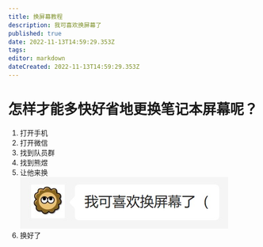 ```yaml
---
title: 换屏幕教程
description: 我可喜欢换屏幕了
published: true
date: 2022-11-13T14:59:29.353Z
tags: 
editor: markdown
dateCreated: 2022-11-13T14:59:29.353Z
---
```


# 怎样才能多快好省地更换笔记本屏幕呢？  

1. 打开手机  
2. 打开微信  
3. 找到队员群  
4. 找到熊煜  
5. 让他来换  
![xy.jpg](/manual/img/xyscreen.jpg)  
6. 换好了  